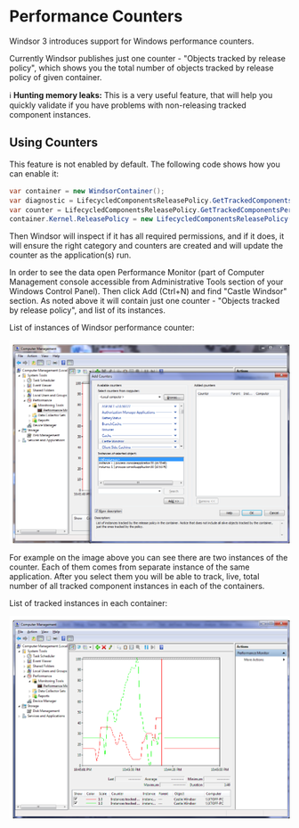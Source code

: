 # Performance Counters

Windsor 3 introduces support for Windows performance counters.

Currently Windsor publishes just one counter - "Objects tracked by release policy", which shows you the total number of objects tracked by release policy of given container.

:information_source: **Hunting memory leaks:** This is a very useful feature, that will help you quickly validate if you have problems with non-releasing tracked component instances.

## Using Counters

This feature is not enabled by default. The following code shows how you can enable it:

```csharp
var container = new WindsorContainer();
var diagnostic = LifecycledComponentsReleasePolicy.GetTrackedComponentsDiagnostic(container.Kernel);
var counter = LifecycledComponentsReleasePolicy.GetTrackedComponentsPerformanceCounter(new PerformanceMetricsFactory());
container.Kernel.ReleasePolicy = new LifecycledComponentsReleasePolicy(diagnostic, counter);
```

Then Windsor will inspect if it has all required permissions, and if it does, it will ensure the right category and counters are created and will update the counter as the application(s) run.

In order to see the data open Performance Monitor (part of Computer Management console accessible from Administrative Tools section of your Windows Control Panel). Then click Add (Ctrl+N) and find "Castle Windsor" section. As noted above it will contain just one counter - "Objects tracked by release policy", and list of its instances.

List of instances of Windsor performance counter:

![](images/perf-counter-setup.png)

For example on the image above you can see there are two instances of the counter. Each of them comes from separate instance of the same application. After you select them you will be able to track, live, total number of all tracked component instances in each of the containers.

List of tracked instances in each container:

![](images/perf-counter-instances.png)